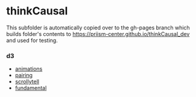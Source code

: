# thinkCausal

This subfolder is automatically copied over to the gh-pages branch which builds folder's contents to https://priism-center.github.io/thinkCausal_dev and used for testing.

### d3
- [animations](https://priism-center.github.io/thinkCausal_dev/d3/animations)
- [pairing](https://priism-center.github.io/thinkCausal_dev/d3/pairing)
- [scrollytell](https://priism-center.github.io/thinkCausal_dev/d3/scrollytell)
- [fundamental](https://priism-center.github.io/thinkCausal_dev/d3/fundamental)
